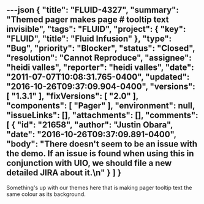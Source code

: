 ---json
{
  "title": "FLUID-4327",
  "summary": "Themed pager makes page # tooltip text invisible",
  "tags": "FLUID",
  "project": {
    "key": "FLUID",
    "title": "Fluid Infusion"
  },
  "type": "Bug",
  "priority": "Blocker",
  "status": "Closed",
  "resolution": "Cannot Reproduce",
  "assignee": "heidi valles",
  "reporter": "heidi valles",
  "date": "2011-07-07T10:08:31.765-0400",
  "updated": "2016-10-26T09:37:09.904-0400",
  "versions": [
    "1.3.1"
  ],
  "fixVersions": [
    "2.0"
  ],
  "components": [
    "Pager"
  ],
  "environment": null,
  "issueLinks": [],
  "attachments": [],
  "comments": [
    {
      "id": "21658",
      "author": "Justin Obara",
      "date": "2016-10-26T09:37:09.891-0400",
      "body": "There doesn't seem to be an issue with the demo. If an issue is found when using this in conjunction with UIO, we should file a new detailed JIRA about it.\n"
    }
  ]
}
---
Something's up with our themes here that is making pager tooltip text the same colour as its background.

        